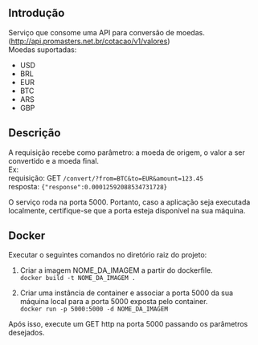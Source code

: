## Introdução
Serviço que consome uma API para conversão de moedas. (http://api.promasters.net.br/cotacao/v1/valores) <br/>
Moedas suportadas:<br/>
- USD
- BRL
- EUR
- BTC
- ARS
- GBP

## Descrição
A requisição recebe como parâmetro: a moeda de origem, o valor a ser convertido e a moeda final.<br/>
Ex:</br> 
requisição: GET `/convert/?from=BTC&to=EUR&amount=123.45`</br>
resposta: `{"response":0.00012592088534731728}`

O serviço roda na porta 5000. Portanto, caso a aplicação seja executada localmente, certifique-se que a porta esteja disponível na sua máquina.

## Docker
Executar o seguintes comandos no diretório raiz do projeto:
1. Criar a imagem NOME_DA_IMAGEM a partir do dockerfile. <br/>
`docker build -t NOME_DA_IMAGEM .`

2. Criar uma instância de container e associar a porta 5000 da sua máquina local para a porta 5000 exposta pelo container.<br/>
`docker run -p 5000:5000 -d NOME_DA_IMAGEM`

Após isso, execute um GET http na porta 5000 passando os parâmetros desejados.


